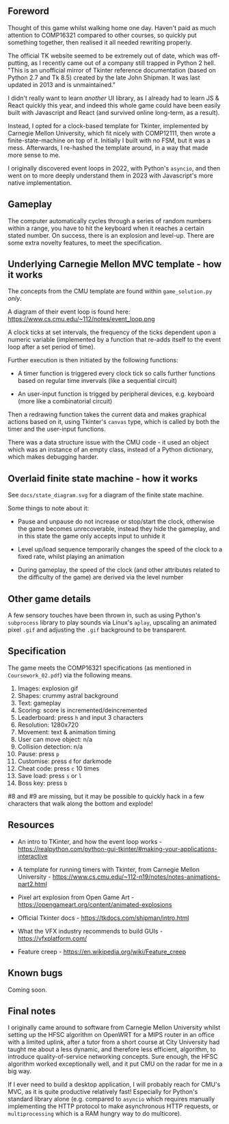 
##  Foreword

Thought of this game whilst walking home one day. Haven't paid as much
attention to COMP16321 compared to other courses, so quickly put
something together, then realised it all needed rewriting properly.

The official TK website seemed to be extremely out of date, which was
off-putting, as I recently came out of a company still trapped in
Python 2 hell. "This is an unofficial mirror of Tkinter reference
documentation (based on Python 2.7 and Tk 8.5) created by the late
John Shipman.  It was last updated in 2013 and is unmaintained."

I didn't really want to learn *another* UI library, as I already had
to learn JS & React quickly this year, and indeed this whole game
could have been easily built with Javascript and React (and survived
online long-term, as a result).

Instead, I opted for a clock-based template for Tkinter, implemented
by Carnegie Mellon University, which fit nicely with COMP12111, then
wrote a finite-state-machine on top of it. Initially I built with no
FSM, but it was a mess. Afterwards, I re-hashed the template around,
in a way that made more sense to me.

I originally discovered event loops in 2022, with Python's `asyncio`,
and then went on to more deeply understand them in 2023 with
Javascript's more native implementation.


##  Gameplay

The computer automatically cycles through a series of random numbers
within a range, you have to hit the keyboard when it reaches a certain
stated number. On success, there is an explosion and level-up. There
are some extra novelty features, to meet the specification.


##  Underlying Carnegie Mellon MVC template - how it works

The concepts from the CMU template are found within `game_solution.py`
*only*.

A diagram of their event loop is found here:
https://www.cs.cmu.edu/~112/notes/event_loop.png

A clock ticks at set intervals, the frequency of the ticks dependent
upon a numeric variable (implemented by a function that re-adds itself
to the event loop after a set period of time).

Further execution is then initiated by the following functions:

- A timer function is triggered every clock tick so calls further
  functions based on regular time invervals (like a sequential
  circuit)

- An user-input function is trigged by peripheral devices,
  e.g. keyboard (more like a combinatorial circuit)

Then a redrawing function takes the current data and makes graphical
actions based on it, using Tkinter's `canvas` type, which is called by
both the timer and the user-input functions.

There was a data structure issue with the CMU code - it used an object
which was an instance of an empty class, instead of a Python
dictionary, which makes debugging harder.


##  Overlaid finite state machine - how it works

See `docs/state_diagram.svg` for a diagram of the finite state machine.

Some things to note about it:

- Pause and unpause do not increase or stop/start the clock, otherwise
  the game becomes unrecoverable, instead they hide the gameplay, and
  in this state the game only accepts input to unhide it

- Level up/load sequence temporarily changes the speed of the clock to
  a fixed rate, whilst playing an animation

- During gameplay, the speed of the clock (and other attributes
  related to the difficulty of the game) are derived via the level
  number


##  Other game details

A few sensory touches have been thrown in, such as using Python's
`subprocess` library to play sounds via Linux's `aplay`, upscaling
an animated pixel `.gif` and adjusting the `.gif` background to be
transparent.


##  Specification

The game meets the COMP16321 specifications (as mentioned in
`Coursework_02.pdf`) via the following means.

1. Images: explosion gif
2. Shapes: crummy astral background
3. Text: gameplay
4. Scoring: score is incremented/deincremented
5. Leaderboard: press `h` and input 3 characters
6. Resolution: 1280x720
7. Movement: text & animation timing
8. User can move object: n/a
9. Collision detection: n/a
10. Pause: press `p`
11. Customise: press `d` for darkmode
12. Cheat code: press `c` 10 times
13. Save load: press `s` or `l`
14. Boss key: press `b`

#8 and #9 are missing, but it may be possible to quickly hack in a few
characters that walk along the bottom and explode!


##  Resources

 - An intro to TKinter, and how the event loop works - https://realpython.com/python-gui-tkinter/#making-your-applications-interactive

- A template for running timers with Tkinter, from Carnegie Mellon University - https://www.cs.cmu.edu/~112-n19/notes/notes-animations-part2.html

- Pixel art explosion from Open Game Art - https://opengameart.org/content/animated-explosions

- Official Tkinter docs - https://tkdocs.com/shipman/intro.html

- What the VFX industry recommends to build GUIs -  https://vfxplatform.com/

- Feature creep - https://en.wikipedia.org/wiki/Feature_creep


##  Known bugs

Coming soon.


##  Final notes

I originally came around to software from Carnegie Mellon University
whilst setting up the HFSC algorithm on OpenWRT for a MIPS router in
an office with a limited uplink, after a tutor from a short course at
City University had taught me about a less dynamic, and therefore less
efficient, algorithm, to introduce quality-of-service networking
concepts. Sure enough, the HFSC algorithm worked exceptionally well,
and it put CMU on the radar for me in a big way.

If I ever need to build a desktop application, I will probably reach
for CMU's MVC, as it is quite productive relatively fast! Especially
for Python's standard library alone (e.g. compared to `asyncio` which
requires manually implementing the HTTP protocol to make asynchronous
HTTP requests, or `multiprocessing` which is a RAM hungry way to do
multicore).